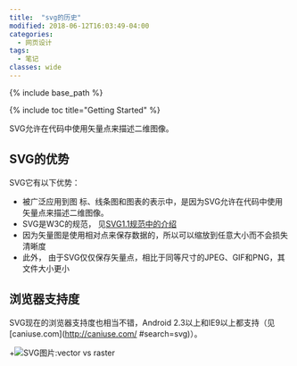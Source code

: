 ```yaml
---
title:  "svg的历史"
modified: 2018-06-12T16:03:49-04:00
categories: 
  - 网页设计
tags:
  - 笔记
classes: wide
---
```


{% include base_path %}

{% include toc title="Getting Started" %}

SVG允许在代码中使用矢量点来描述二维图像。  

## SVG的优势  

SVG它有以下优势：
- 被广泛应用到图 标、线条图和图表的表示中，是因为SVG允许在代码中使用矢量点来描述二维图像。
- SVG是W3C的规范， 见[SVG1.1规范中的介绍](https://www.w3.org/TR/SVG11/intro.html)  
- 因为矢量图是使用相对点来保存数据的，所以可以缩放到任意大小而不会损失清晰度  
- 此外， 由于SVG仅仅保存矢量点，相比于同等尺寸的JPEG、GIF和PNG，其文件大小更小

##  浏览器支持度

SVG现在的浏览器支持度也相当不错，Android 2.3以上和IE9以上都支持（见[caniuse.com](http://caniuse.com/ #search=svg)）。 

+![SVG图片:vector vs raster](http://beyourowngraphicdesigner.co.uk/wp-content/uploads/2015/02/Vector-vs-Raster-25.png)
